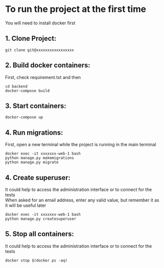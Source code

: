 
# To run the project at the first time

You will need to install docker first

## 1. Clone Project:
~~~~
git clone git@xxxxxxxxxxxxxxxxx
~~~~

## 2. Build docker containers:
First, check requirement.txt and then
~~~~
cd backend
docker-compose build
~~~~

## 3. Start containers:
~~~~
docker-compose up
~~~~

## 4. Run migrations:
First, open a new terminal while the project is running in the main terminal
~~~~
docker exec -it xxxxxxx-web-1 bash
python manage.py makemigrations
python manage.py migrate
~~~~

## 4. Create superuser:
It could help to access the administration interface or to connect for the tests\
When asked for an email address, enter any valid value, but remember it as it will be useful later
~~~~
docker exec -it xxxxxxx-web-1 bash
python manage.py createsuperuser
~~~~

## 5. Stop all containers:
It could help to access the administration interface or to connect for the tests
~~~~
docker stop $(docker ps -aq)
~~~~



